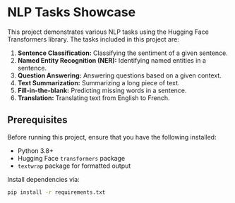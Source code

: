 # NLP Tasks Showcase

This project demonstrates various NLP tasks using the Hugging Face Transformers library. The tasks included in this project are:

1. **Sentence Classification:** Classifying the sentiment of a given sentence.
2. **Named Entity Recognition (NER):** Identifying named entities in a sentence.
3. **Question Answering:** Answering questions based on a given context.
4. **Text Summarization:** Summarizing a long piece of text.
5. **Fill-in-the-blank:** Predicting missing words in a sentence.
6. **Translation:** Translating text from English to French.

## Prerequisites

Before running this project, ensure that you have the following installed:

- Python 3.8+
- Hugging Face `transformers` package
- `textwrap` package for formatted output

Install dependencies via:

```bash
pip install -r requirements.txt